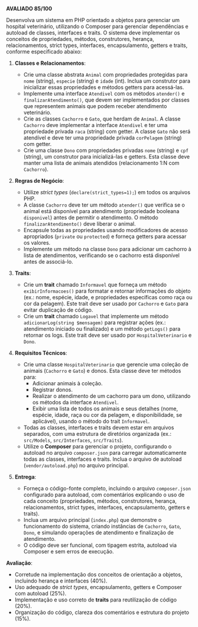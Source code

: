 **AVALIADO 85/100**

Desenvolva um sistema em PHP orientado a objetos para gerenciar um hospital veterinário, utilizando o Composer para gerenciar dependências e autoload de classes, interfaces e traits. O sistema deve implementar os conceitos de propriedades, métodos, construtores, herança, relacionamentos, strict types, interfaces, encapsulamento, getters e traits, conforme especificado abaixo:

1. **Classes e Relacionamentos**:
   - Crie uma classe abstrata `Animal` com propriedades protegidas para `nome` (string), `especie` (string) e `idade` (int). Inclua um construtor para inicializar essas propriedades e métodos getters para acessá-las.
   - Implemente uma interface `Atendivel` com os métodos `atender()` e `finalizarAtendimento()`, que devem ser implementados por classes que representem animais que podem receber atendimento veterinário.
   - Crie as classes `Cachorro` e `Gato`, que herdam de `Animal`. A classe `Cachorro` deve implementar a interface `Atendivel` e ter uma propriedade privada `raca` (string) com getter. A classe `Gato` não será atendível e deve ter uma propriedade privada `corPelagem` (string) com getter.
   - Crie uma classe `Dono` com propriedades privadas `nome` (string) e `cpf` (string), um construtor para inicializá-las e getters. Esta classe deve manter uma lista de animais atendidos (relacionamento 1:N com `Cachorro`).

2. **Regras de Negócio**:
   - Utilize *strict types* (`declare(strict_types=1);`) em todos os arquivos PHP.
   - A classe `Cachorro` deve ter um método `atender()` que verifica se o animal está disponível para atendimento (propriedade booleana `disponivel`) antes de permitir o atendimento. O método `finalizarAtendimento()` deve liberar o animal.
   - Encapsule todas as propriedades usando modificadores de acesso apropriados (`private` ou `protected`) e forneça getters para acessar os valores.
   - Implemente um método na classe `Dono` para adicionar um cachorro à lista de atendimentos, verificando se o cachorro está disponível antes de associá-lo.

3. **Traits**:
   - Crie um **trait** chamado `Informavel` que forneça um método `exibirInformacoes()` para formatar e retornar informações do objeto (ex.: nome, espécie, idade, e propriedades específicas como raça ou cor da pelagem). Este trait deve ser usado por `Cachorro` e `Gato` para evitar duplicação de código.
   - Crie um **trait** chamado `Logavel` that implemente um método `adicionarLog(string $mensagem)` para registrar ações (ex.: atendimento iniciado ou finalizado) e um método `getLogs()` para retornar os logs. Este trait deve ser usado por `HospitalVeterinario` e `Dono`.

4. **Requisitos Técnicos**:
   - Crie uma classe `HospitalVeterinario` que gerencie uma coleção de animais (`Cachorro` e `Gato`) e donos. Esta classe deve ter métodos para:
     - Adicionar animais à coleção.
     - Registrar donos.
     - Realizar o atendimento de um cachorro para um dono, utilizando os métodos da interface `Atendivel`.
     - Exibir uma lista de todos os animais e seus detalhes (nome, espécie, idade, raça ou cor da pelagem, e disponibilidade, se aplicável), usando o método do trait `Informavel`.
   - Todas as classes, interfaces e traits devem estar em arquivos separados, com uma estrutura de diretórios organizada (ex.: `src/Models`, `src/Interfaces`, `src/Traits`).
   - Utilize o **Composer** para gerenciar o projeto, configurando o autoload no arquivo `composer.json` para carregar automaticamente todas as classes, interfaces e traits. Inclua o arquivo de autoload (`vendor/autoload.php`) no arquivo principal.

5. **Entrega**:
   - Forneça o código-fonte completo, incluindo o arquivo `composer.json` configurado para autoload, com comentários explicando o uso de cada conceito (propriedades, métodos, construtores, herança, relacionamentos, strict types, interfaces, encapsulamento, getters e traits).
   - Inclua um arquivo principal (`index.php`) que demonstre o funcionamento do sistema, criando instâncias de `Cachorro`, `Gato`, `Dono`, e simulando operações de atendimento e finalização de atendimento.
   - O código deve ser funcional, com tipagem estrita, autoload via Composer e sem erros de execução.

**Avaliação**:
- Corretude na implementação dos conceitos de orientação a objetos, incluindo herança e interfaces (40%).
- Uso adequado de *strict types*, encapsulamento, getters e Composer com autoload (25%).
- Implementação e uso correto de **traits** para reutilização de código (20%).
- Organização do código, clareza dos comentários e estrutura do projeto (15%).
